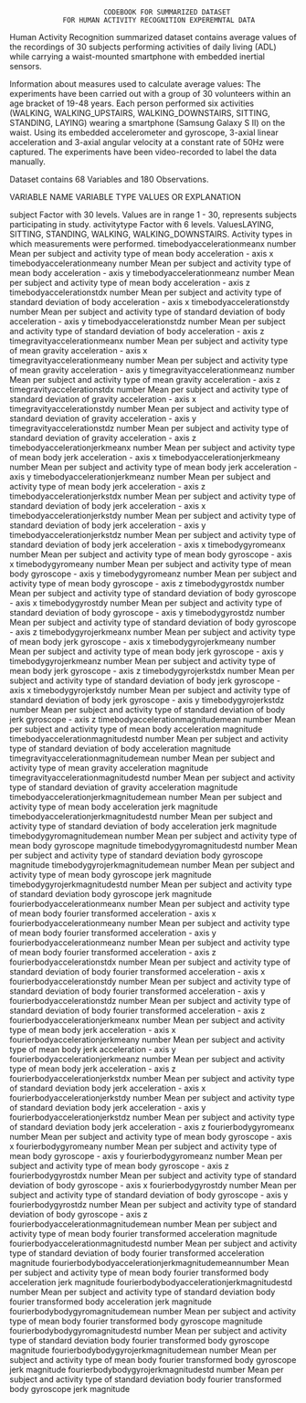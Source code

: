                            CODEBOOK FOR SUMMARIZED DATASET                  
                 FOR HUMAN ACTIVITY RECOGNITION EXPEREMNTAL DATA  

Human Activity Recognition summarized dataset contains average values of the recordings of 30 subjects performing activities of daily living 
(ADL) while carrying a waist-mounted smartphone with embedded inertial sensors.

Information about measures used to calculate average values:
The experiments have been carried out with a group of 30 volunteers within an age bracket of 19-48 years. 
Each person performed six activities (WALKING, WALKING_UPSTAIRS, WALKING_DOWNSTAIRS, SITTING, STANDING, LAYING) 
wearing a smartphone (Samsung Galaxy S II) on the waist. 
Using its embedded accelerometer and gyroscope, 3-axial linear acceleration and 3-axial angular velocity at a constant rate of 50Hz were captured. 
The experiments have been video-recorded to label the data manually. 

Dataset contains  68  Variables  and  180  Observations.
				 
                                                                                                                                                                                                                          
VARIABLE NAME                               VARIABLE TYPE                               VALUES OR EXPLANATION               
      
subject                                     Factor with 30 levels.                      Values are in range 1 - 30, represents subjects participating in study.
activitytype                                Factor with 6 levels.                       ValuesLAYING, SITTING, STANDING, WALKING, WALKING_DOWNSTAIRS. Activity types in which measurements were performed. 
timebodyaccelerationmeanx                   number                                      Mean per subject and activity type of mean body acceleration - axis x
timebodyaccelerationmeany                   number                                      Mean per subject and activity type of mean body acceleration - axis y
timebodyaccelerationmeanz                   number                                      Mean per subject and activity type of mean body acceleration - axis z
timebodyaccelerationstdx                    number                                      Mean per subject and activity type of standard deviation of body acceleration - axis x
timebodyaccelerationstdy                    number                                      Mean per subject and activity type of standard deviation of body acceleration - axis y
timebodyaccelerationstdz                    number                                      Mean per subject and activity type of standard deviation of body acceleration - axis z
timegravityaccelerationmeanx                number                                      Mean per subject and activity type of mean gravity acceleration - axis x     
timegravityaccelerationmeany                number                                      Mean per subject and activity type of mean gravity acceleration - axis y
timegravityaccelerationmeanz                number                                      Mean per subject and activity type of mean gravity acceleration - axis z
timegravityaccelerationstdx                 number                                      Mean per subject and activity type of standard deviation of gravity acceleration - axis x
timegravityaccelerationstdy                 number                                      Mean per subject and activity type of standard deviation of gravity acceleration - axis y
timegravityaccelerationstdz                 number                                      Mean per subject and activity type of standard deviation of gravity acceleration - axis z
timebodyaccelerationjerkmeanx               number                                      Mean per subject and activity type of mean body jerk acceleration - axis x
timebodyaccelerationjerkmeany               number                                      Mean per subject and activity type of mean body jerk acceleration - axis y
timebodyaccelerationjerkmeanz               number                                      Mean per subject and activity type of mean body jerk acceleration - axis z
timebodyaccelerationjerkstdx                number                                      Mean per subject and activity type of standard deviation of body jerk acceleration - axis x
timebodyaccelerationjerkstdy                number                                      Mean per subject and activity type of standard deviation of body jerk acceleration - axis y
timebodyaccelerationjerkstdz                number                                      Mean per subject and activity type of standard deviation of body jerk acceleration - axis x
timebodygyromeanx                           number                                      Mean per subject and activity type of mean body gyroscope - axis x
timebodygyromeany                           number                                      Mean per subject and activity type of mean body gyroscope - axis y
timebodygyromeanz                           number                                      Mean per subject and activity type of mean body gyroscope - axis z
timebodygyrostdx                            number                                      Mean per subject and activity type of standard deviation of body gyroscope - axis x
timebodygyrostdy                            number                                      Mean per subject and activity type of standard deviation of body gyroscope - axis y
timebodygyrostdz                            number                                      Mean per subject and activity type of standard deviation of body gyroscope - axis z
timebodygyrojerkmeanx                       number                                      Mean per subject and activity type of mean body jerk gyroscope - axis x
timebodygyrojerkmeany                       number                                      Mean per subject and activity type of mean body jerk gyroscope - axis y
timebodygyrojerkmeanz                       number                                      Mean per subject and activity type of mean body jerk gyroscope - axis z
timebodygyrojerkstdx                        number                                      Mean per subject and activity type of standard deviation of body jerk gyroscope - axis x
timebodygyrojerkstdy                        number                                      Mean per subject and activity type of standard deviation of body jerk gyroscope - axis y
timebodygyrojerkstdz                        number                                      Mean per subject and activity type of standard deviation of body jerk gyroscope - axis z
timebodyaccelerationmagnitudemean           number                                      Mean per subject and activity type of mean body acceleration magnitude
timebodyaccelerationmagnitudestd            number                                      Mean per subject and activity type of standard deviation of  body acceleration magnitude 
timegravityaccelerationmagnitudemean        number                                      Mean per subject and activity type of mean gravity acceleration magnitude
timegravityaccelerationmagnitudestd         number                                      Mean per subject and activity type of standard deviation of gravity acceleration magnitude
timebodyaccelerationjerkmagnitudemean       number                                      Mean per subject and activity type of mean body acceleration jerk magnitude
timebodyaccelerationjerkmagnitudestd        number                                      Mean per subject and activity type of standard deviation of body acceleration jerk magnitude
timebodygyromagnitudemean                   number                                      Mean per subject and activity type of mean body gyroscope magnitude
timebodygyromagnitudestd                    number                                      Mean per subject and activity type of standard deviation body gyroscope magnitude
timebodygyrojerkmagnitudemean               number                                      Mean per subject and activity type of mean body gyroscope jerk magnitude
timebodygyrojerkmagnitudestd                number                                      Mean per subject and activity type of standard deviation body gyroscope jerk magnitude
fourierbodyaccelerationmeanx                number                                      Mean per subject and activity type of mean body fourier transformed acceleration - axis x
fourierbodyaccelerationmeany                number                                      Mean per subject and activity type of mean body fourier transformed acceleration - axis y
fourierbodyaccelerationmeanz                number                                      Mean per subject and activity type of mean body fourier transformed acceleration - axis z
fourierbodyaccelerationstdx                 number                                      Mean per subject and activity type of standard deviation of  body fourier transformed acceleration - axis x
fourierbodyaccelerationstdy                 number                                      Mean per subject and activity type of standard deviation of  body fourier transformed acceleration - axis y
fourierbodyaccelerationstdz                 number                                      Mean per subject and activity type of standard deviation of  body fourier transformed acceleration - axis z
fourierbodyaccelerationjerkmeanx            number                                      Mean per subject and activity type of mean body jerk acceleration - axis x
fourierbodyaccelerationjerkmeany            number                                      Mean per subject and activity type of mean body jerk acceleration - axis y
fourierbodyaccelerationjerkmeanz            number                                      Mean per subject and activity type of mean body jerk acceleration - axis z
fourierbodyaccelerationjerkstdx             number                                      Mean per subject and activity type of standard deviation body jerk acceleration - axis x
fourierbodyaccelerationjerkstdy             number                                      Mean per subject and activity type of standard deviation body jerk acceleration - axis y
fourierbodyaccelerationjerkstdz             number                                      Mean per subject and activity type of standard deviation body jerk acceleration - axis z
fourierbodygyromeanx                        number                                      Mean per subject and activity type of mean body gyroscope - axis x
fourierbodygyromeany                        number                                      Mean per subject and activity type of mean body gyroscope - axis y
fourierbodygyromeanz                        number                                      Mean per subject and activity type of mean body gyroscope - axis z
fourierbodygyrostdx                         number                                      Mean per subject and activity type of standard deviation of body gyroscope - axis x
fourierbodygyrostdy                         number                                      Mean per subject and activity type of standard deviation of body gyroscope - axis y
fourierbodygyrostdz                         number                                      Mean per subject and activity type of standard deviation of body gyroscope - axis z
fourierbodyaccelerationmagnitudemean        number                                      Mean per subject and activity type of mean body fourier transformed acceleration magnitude
fourierbodyaccelerationmagnitudestd         number                                      Mean per subject and activity type of standard deviation of body fourier transformed acceleration magnitude
fourierbodybodyaccelerationjerkmagnitudemeannumber                                      Mean per subject and activity type of mean body fourier transformed body acceleration jerk magnitude
fourierbodybodyaccelerationjerkmagnitudestd number                                      Mean per subject and activity type of standard deviation body fourier transformed body acceleration jerk magnitude
fourierbodybodygyromagnitudemean            number                                      Mean per subject and activity type of mean body fourier transformed body gyroscope magnitude
fourierbodybodygyromagnitudestd             number                                      Mean per subject and activity type of standard deviation body fourier transformed body gyroscope magnitude
fourierbodybodygyrojerkmagnitudemean        number                                      Mean per subject and activity type of mean body fourier transformed body gyroscope jerk magnitude
fourierbodybodygyrojerkmagnitudestd         number                                      Mean per subject and activity type of standard deviation body fourier transformed body gyroscope jerk magnitude